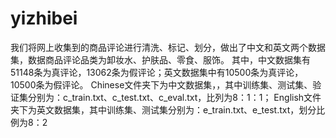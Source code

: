 # yizhibei
我们将网上收集到的商品评论进行清洗、标记、划分，做出了中文和英文两个数据集，数据商品评论品类为卸妆水、护肤品、零食、服饰。
其中，中文数据集有51148条为真评论，13062条为假评论；英文数据集中有10500条为真评论，10500条为假评论。
Chinese文件夹下为中文数据集，，其中训练集、测试集、验证集分别为：c_train.txt、c_test.txt、c_eval.txt，比列为8：1：1；
English文件夹下为英文数据集，其中训练集、测试集分别为：e_train.txt、e_test.txt，划分比例为8：2
